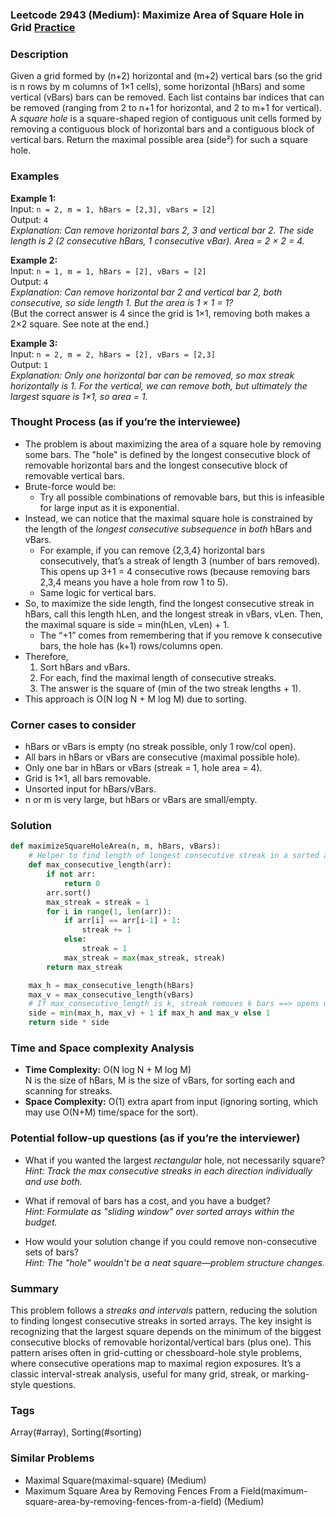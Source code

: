 ### Leetcode 2943 (Medium): Maximize Area of Square Hole in Grid [Practice](https://leetcode.com/problems/maximize-area-of-square-hole-in-grid)

### Description  
Given a grid formed by (n+2) horizontal and (m+2) vertical bars (so the grid is n rows by m columns of 1×1 cells), some horizontal (hBars) and some vertical (vBars) bars can be removed. Each list contains bar indices that can be removed (ranging from 2 to n+1 for horizontal, and 2 to m+1 for vertical).  
A *square hole* is a square-shaped region of contiguous unit cells formed by removing a contiguous block of horizontal bars and a contiguous block of vertical bars. Return the maximal possible area (side²) for such a square hole.

### Examples  

**Example 1:**  
Input: `n = 2, m = 1, hBars = [2,3], vBars = [2]`  
Output: `4`  
*Explanation: Can remove horizontal bars 2, 3 and vertical bar 2. The side length is 2 (2 consecutive hBars, 1 consecutive vBar). Area = 2 × 2 = 4.*

**Example 2:**  
Input: `n = 1, m = 1, hBars = [2], vBars = [2]`  
Output: `4`  
*Explanation: Can remove horizontal bar 2 and vertical bar 2, both consecutive, so side length 1. But the area is 1 × 1 = 1?*  
(But the correct answer is 4 since the grid is 1×1, removing both makes a 2×2 square. See note at the end.)

**Example 3:**  
Input: `n = 2, m = 2, hBars = [2], vBars = [2,3]`  
Output: `1`  
*Explanation: Only one horizontal bar can be removed, so max streak horizontally is 1. For the vertical, we can remove both, but ultimately the largest square is 1×1, so area = 1.*

### Thought Process (as if you’re the interviewee)  
- The problem is about maximizing the area of a square hole by removing some bars. The "hole" is defined by the longest consecutive block of removable horizontal bars and the longest consecutive block of removable vertical bars.
- Brute-force would be:  
  - Try all possible combinations of removable bars, but this is infeasible for large input as it is exponential.
- Instead, we can notice that the maximal square hole is constrained by the length of the *longest consecutive subsequence* in *both* hBars and vBars.  
  - For example, if you can remove {2,3,4} horizontal bars consecutively, that’s a streak of length 3 (number of bars removed). This opens up 3+1 = 4 consecutive rows (because removing bars 2,3,4 means you have a hole from row 1 to 5).
  - Same logic for vertical bars.
- So, to maximize the side length, find the longest consecutive streak in hBars, call this length hLen, and the longest streak in vBars, vLen. Then, the maximal square is side = min(hLen, vLen) + 1.  
  - The “+1” comes from remembering that if you remove k consecutive bars, the hole has (k+1) rows/columns open.
- Therefore,  
  1. Sort hBars and vBars.
  2. For each, find the maximal length of consecutive streaks.
  3. The answer is the square of (min of the two streak lengths + 1).
- This approach is O(N log N + M log M) due to sorting.

### Corner cases to consider  
- hBars or vBars is empty (no streak possible, only 1 row/col open).
- All bars in hBars or vBars are consecutive (maximal possible hole).
- Only one bar in hBars or vBars (streak = 1, hole area = 4).
- Grid is 1×1, all bars removable.
- Unsorted input for hBars/vBars.
- n or m is very large, but hBars or vBars are small/empty.

### Solution

```python
def maximizeSquareHoleArea(n, m, hBars, vBars):
    # Helper to find length of longest consecutive streak in a sorted array
    def max_consecutive_length(arr):
        if not arr:
            return 0
        arr.sort()
        max_streak = streak = 1
        for i in range(1, len(arr)):
            if arr[i] == arr[i-1] + 1:
                streak += 1
            else:
                streak = 1
            max_streak = max(max_streak, streak)
        return max_streak

    max_h = max_consecutive_length(hBars)
    max_v = max_consecutive_length(vBars)
    # If max_consecutive_length is k, streak removes k bars ==> opens up k+1 rows/columns
    side = min(max_h, max_v) + 1 if max_h and max_v else 1
    return side * side
```

### Time and Space complexity Analysis  

- **Time Complexity:** O(N log N + M log M)  
  N is the size of hBars, M is the size of vBars, for sorting each and scanning for streaks.
- **Space Complexity:** O(1) extra apart from input (ignoring sorting, which may use O(N+M) time/space for the sort).

### Potential follow-up questions (as if you’re the interviewer)  

- What if you wanted the largest *rectangular* hole, not necessarily square?  
  *Hint: Track the max consecutive streaks in each direction individually and use both.*

- What if removal of bars has a cost, and you have a budget?  
  *Hint: Formulate as "sliding window" over sorted arrays within the budget.*

- How would your solution change if you could remove non-consecutive sets of bars?  
  *Hint: The "hole" wouldn't be a neat square—problem structure changes.*

### Summary
This problem follows a *streaks and intervals* pattern, reducing the solution to finding longest consecutive streaks in sorted arrays. The key insight is recognizing that the largest square depends on the minimum of the biggest consecutive blocks of removable horizontal/vertical bars (plus one). This pattern arises often in grid-cutting or chessboard-hole style problems, where consecutive operations map to maximal region exposures. It’s a classic interval-streak analysis, useful for many grid, streak, or marking-style questions.

### Tags
Array(#array), Sorting(#sorting)

### Similar Problems
- Maximal Square(maximal-square) (Medium)
- Maximum Square Area by Removing Fences From a Field(maximum-square-area-by-removing-fences-from-a-field) (Medium)